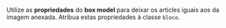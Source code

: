 Utilize as **propriedades** do **box model** para deixar os articles iguais aos da imagem anexada. 
Atribua estas propriedades à classe `bloco`.
